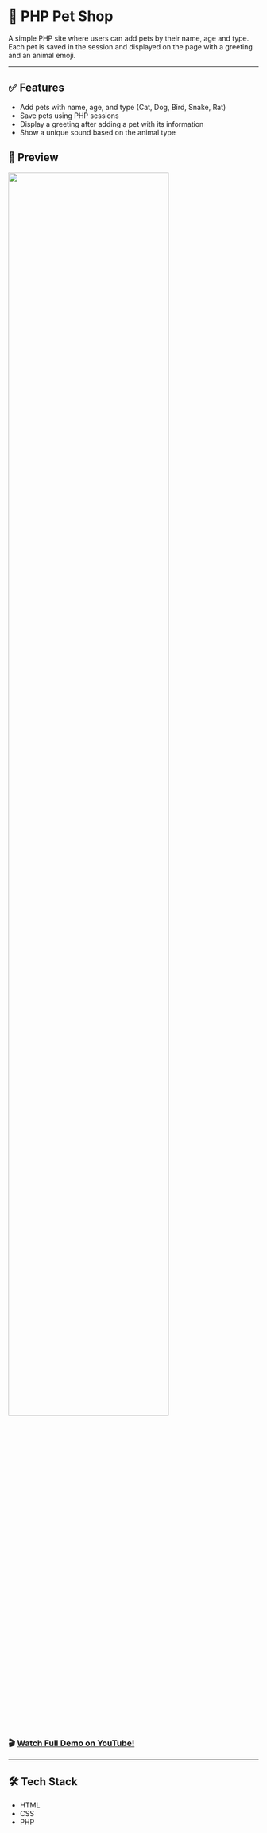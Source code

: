 # 🐾 PHP Pet Shop

A simple PHP site where users can add pets by their name, age and type. Each pet is saved in the session and displayed on the page with a greeting and an animal emoji. 

---

## ✅ Features
* Add pets with name, age, and type (Cat, Dog, Bird, Snake, Rat)  
* Save pets using PHP sessions  
* Display a greeting after adding a pet with its information  
* Show a unique sound based on the animal type  


## 🚀 Preview

  <img 
    src="gifPetShop.gif" 
    style="width: 80%;" 
  />

 ### 🎬 [Watch Full Demo on YouTube!](https://youtu.be/EXoIIKUmqU0)

 ____

## 🛠️ Tech Stack
* HTML  
* CSS  
* PHP  

